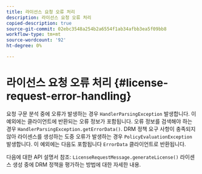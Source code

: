 ```yaml
---
title: 라이선스 요청 오류 처리
description: 라이선스 요청 오류 처리
copied-description: true
source-git-commit: 02ebc3548a254b2a6554f1ab34afbb3ea5f09bb8
workflow-type: tm+mt
source-wordcount: '92'
ht-degree: 0%

---
```


# 라이선스 요청 오류 처리 {#license-request-error-handling}

요청 구문 분석 중에 오류가 발생하는 경우 `HandlerParsingException` 발생합니다. 이 예외에는 클라이언트에 반환되는 오류 정보가 포함됩니다. 오류 정보를 검색해야 하는 경우 `HandlerParsingException.getErrorData()`. DRM 정책 요구 사항이 충족되지 않아 라이센스를 생성하는 도중 오류가 발생하는 경우 `PolicyEvaluationException` 발생합니다. 이 예외에는 다음도 포함됩니다 `ErrorData` 클라이언트로 반환됩니다.

다음에 대한 API 설명서 참조: `LicenseRequestMessage.generateLicense()` 라이센스 생성 중에 DRM 정책을 평가하는 방법에 대한 자세한 내용.
